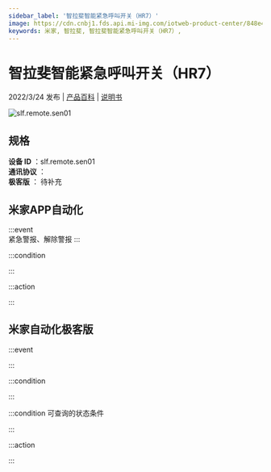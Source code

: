 ```yaml
---
sidebar_label: '智拉斐智能紧急呼叫开关（HR7）'
image: https://cdn.cnbj1.fds.api.mi-img.com/iotweb-product-center/848e441049d8779e218d61b674f1d8a6_1642417931469.png?GalaxyAccessKeyId=AKVGLQWBOVIRQ3XLEW&Expires=9223372036854775807&Signature=F9jlx/cajXaBv2ityBfnZ5mZCFA=
keywords: 米家, 智拉斐, 智拉斐智能紧急呼叫开关（HR7）, 
---
```

# 智拉斐智能紧急呼叫开关（HR7）

2022/3/24 发布 | [产品百科](https://home.mi.com/webapp/content/baike/product/index.html?model=slf.remote.sen01/) | [说明书](https://home.mi.com/views/introduction.html?model=slf.remote.sen01&region=cn)

![slf.remote.sen01](https://cdn.cnbj1.fds.api.mi-img.com/iotweb-product-center/848e441049d8779e218d61b674f1d8a6_1642417931469.png?GalaxyAccessKeyId=AKVGLQWBOVIRQ3XLEW&Expires=9223372036854775807&Signature=F9jlx/cajXaBv2ityBfnZ5mZCFA=)

## 规格  
> 
**设备 ID** ：slf.remote.sen01  
**通讯协议** ：  
**极客版**  ： 待补充 


## 米家APP自动化  

:::event  
紧急警报、解除警报
:::

:::condition  

:::

:::action   

:::

## 米家自动化极客版  

:::event  

:::

:::condition  

:::

:::condition 可查询的状态条件  

:::

:::action  

:::

        
